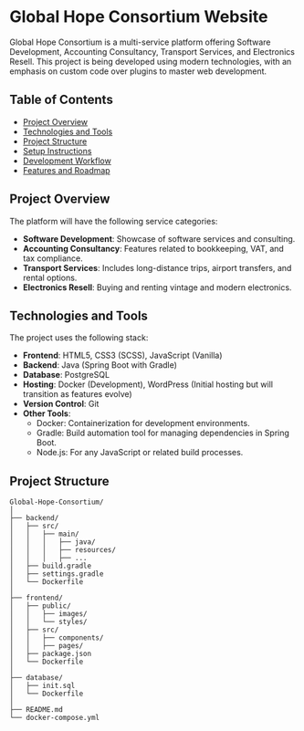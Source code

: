 # Global Hope Consortium Website

Global Hope Consortium is a multi-service platform offering Software Development, Accounting Consultancy, Transport Services, and Electronics Resell. This project is being developed using modern technologies, with an emphasis on custom code over plugins to master web development.

## Table of Contents
- [Project Overview](#project-overview)
- [Technologies and Tools](#technologies-and-tools)
- [Project Structure](#project-structure)
- [Setup Instructions](#setup-instructions)
- [Development Workflow](#development-workflow)
- [Features and Roadmap](#features-and-roadmap)
  
## Project Overview
The platform will have the following service categories:
- **Software Development**: Showcase of software services and consulting.
- **Accounting Consultancy**: Features related to bookkeeping, VAT, and tax compliance.
- **Transport Services**: Includes long-distance trips, airport transfers, and rental options.
- **Electronics Resell**: Buying and renting vintage and modern electronics.

## Technologies and Tools
The project uses the following stack:
- **Frontend**: HTML5, CSS3 (SCSS), JavaScript (Vanilla)
- **Backend**: Java (Spring Boot with Gradle)
- **Database**: PostgreSQL
- **Hosting**: Docker (Development), WordPress (Initial hosting but will transition as features evolve)
- **Version Control**: Git
- **Other Tools**: 
  - Docker: Containerization for development environments.
  - Gradle: Build automation tool for managing dependencies in Spring Boot.
  - Node.js: For any JavaScript or related build processes.

## Project Structure

```plaintext
Global-Hope-Consortium/
│
├── backend/
│   ├── src/
│   │   ├── main/
│   │   │   ├── java/
│   │   │   ├── resources/
│   │   │   ├── ...
│   ├── build.gradle
│   ├── settings.gradle
│   └── Dockerfile
│
├── frontend/
│   ├── public/
│   │   ├── images/
│   │   └── styles/
│   ├── src/
│   │   ├── components/
│   │   ├── pages/
│   ├── package.json
│   └── Dockerfile
│
├── database/
│   ├── init.sql
│   └── Dockerfile
│
├── README.md
└── docker-compose.yml